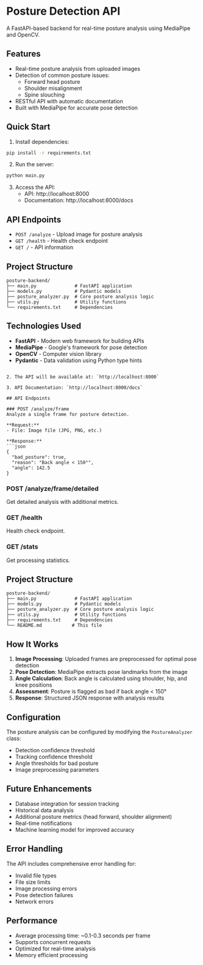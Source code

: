 # Posture Detection API

A FastAPI-based backend for real-time posture analysis using MediaPipe and OpenCV.

## Features

- Real-time posture analysis from uploaded images
- Detection of common posture issues:
  - Forward head posture
  - Shoulder misalignment
  - Spine slouching
- RESTful API with automatic documentation
- Built with MediaPipe for accurate pose detection

## Quick Start

1. Install dependencies:
```bash
pip install -r requirements.txt
```

2. Run the server:
```bash
python main.py
```

3. Access the API:
   - API: http://localhost:8000
   - Documentation: http://localhost:8000/docs

## API Endpoints

- `POST /analyze` - Upload image for posture analysis
- `GET /health` - Health check endpoint
- `GET /` - API information

## Project Structure

```
posture-backend/
├── main.py              # FastAPI application
├── models.py            # Pydantic models
├── posture_analyzer.py  # Core posture analysis logic
├── utils.py             # Utility functions
└── requirements.txt     # Dependencies
```

## Technologies Used

- **FastAPI** - Modern web framework for building APIs
- **MediaPipe** - Google's framework for pose detection
- **OpenCV** - Computer vision library
- **Pydantic** - Data validation using Python type hints
```

2. The API will be available at: `http://localhost:8000`

3. API Documentation: `http://localhost:8000/docs`

## API Endpoints

### POST /analyze/frame
Analyze a single frame for posture detection.

**Request:**
- File: Image file (JPG, PNG, etc.)

**Response:**
```json
{
  "bad_posture": true,
  "reason": "Back angle < 150°",
  "angle": 142.5
}
```

### POST /analyze/frame/detailed
Get detailed analysis with additional metrics.

### GET /health
Health check endpoint.

### GET /stats
Get processing statistics.

## Project Structure

```
posture-backend/
├── main.py              # FastAPI application
├── models.py            # Pydantic models
├── posture_analyzer.py  # Core posture analysis logic
├── utils.py             # Utility functions
├── requirements.txt     # Dependencies
└── README.md           # This file
```

## How It Works

1. **Image Processing**: Uploaded frames are preprocessed for optimal pose detection
2. **Pose Detection**: MediaPipe extracts pose landmarks from the image
3. **Angle Calculation**: Back angle is calculated using shoulder, hip, and knee positions
4. **Assessment**: Posture is flagged as bad if back angle < 150°
5. **Response**: Structured JSON response with analysis results

## Configuration

The posture analysis can be configured by modifying the `PostureAnalyzer` class:

- Detection confidence threshold
- Tracking confidence threshold
- Angle thresholds for bad posture
- Image preprocessing parameters

## Future Enhancements

- Database integration for session tracking
- Historical data analysis
- Additional posture metrics (head forward, shoulder alignment)
- Real-time notifications
- Machine learning model for improved accuracy

## Error Handling

The API includes comprehensive error handling for:
- Invalid file types
- File size limits
- Image processing errors
- Pose detection failures
- Network errors

## Performance

- Average processing time: ~0.1-0.3 seconds per frame
- Supports concurrent requests
- Optimized for real-time analysis
- Memory efficient processing
